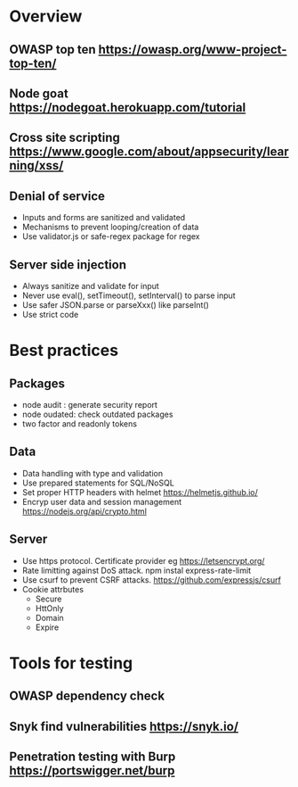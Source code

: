 # Overview
## OWASP top ten https://owasp.org/www-project-top-ten/
## Node goat https://nodegoat.herokuapp.com/tutorial
## Cross site scripting https://www.google.com/about/appsecurity/learning/xss/
## Denial of service
- Inputs and forms are sanitized and validated
- Mechanisms to prevent looping/creation of data
- Use validator.js or safe-regex package for regex
## Server side injection
- Always sanitize and validate for input
- Never use eval(), setTimeout(), setInterval() to parse input
- Use safer JSON.parse or parseXxx() like parseInt()
- Use strict code
# Best practices
## Packages
- node audit : generate security report
- node oudated: check outdated packages
- two factor and readonly tokens
## Data 
- Data handling with type and validation
- Use prepared statements for SQL/NoSQL
- Set proper HTTP headers with helmet https://helmetjs.github.io/
- Encryp user data and session management https://nodejs.org/api/crypto.html
## Server
- Use https protocol. Certificate provider eg https://letsencrypt.org/
- Rate limitting against DoS attack. npm instal express-rate-limit
- Use csurf to prevent CSRF attacks. https://github.com/expressjs/csurf
- Cookie attrbutes
  - Secure
  - HttOnly
  - Domain
  - Expire
# Tools for testing
## OWASP dependency check
## Snyk find vulnerabilities https://snyk.io/
## Penetration testing with Burp https://portswigger.net/burp

